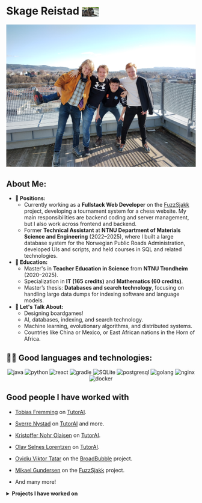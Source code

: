 <h1> Skage Reistad  <img src="karuBear.jpg" width="45" align="center"/> </h1> 
<div align="center">
<img src="SverreSkageKrisogSimon.jpg">
</div>

## About Me:

- **🚀 Positions:**
    - Currently working as a **Fullstack Web Developer** on the [FuzzSjakk](https://github.com/mikelism/fuzzpwa) project, developing a tournament system for a chess website. My main responsibilities are backend coding and server management, but I also work across frontend and backend.
    - Former **Technical Assistant** at **NTNU Department of Materials Science and Engineering** (2022–2025), where I built a large database system for the Norwegian Public Roads Administration, developed UIs and scripts, and held courses in SQL and related technologies.
- **🏦 Education:**
    - Master's in **Teacher Education in Science** from **NTNU Trondheim** (2020–2025).
    - Specialization in **IT (165 credits)** and **Mathematics (60 credits)**.  
    - Master’s thesis: **Databases and search technology**, focusing on handling large data dumps for indexing software and language models.  
- **💬 Let's Talk About:** 
    - Designing boardgames!
    - AI, databases, indexing, and search technology.
    - Machine learning, evolutionary algorithms, and distributed systems.
    - Countries like China or Mexico, or East African nations in the Horn of Africa.

<h2> 🧑‍💻 Good languages and technologies: </h2>

<div align="center">
    <img src="https://www.vectorlogo.zone/logos/java/java-icon.svg" alt="java"                          width="75" height="75"/>  
    <img src="https://www.vectorlogo.zone/logos/python/python-icon.svg" alt="python"                    width="65" height="65"/>
    <img src="https://www.vectorlogo.zone/logos/reactjs/reactjs-icon.svg" alt="react"                   width="55" height="65"/>
    <img src="https://www.vectorlogo.zone/logos/gradle/gradle-icon.svg" alt="gradle"                    width="55" height="65"/>
    <img src="https://www.vectorlogo.zone/logos/sqlite/sqlite-icon.svg" alt="SQLite"                    width="75" height="65"/>
    <img src="https://www.vectorlogo.zone/logos/postgresql/postgresql-icon.svg" alt="postgresql"        width="75" height="65"/>
    <img src="https://www.vectorlogo.zone/logos/golang/golang-icon.svg" alt="golang"                    width="75" height="65"/>
    <img src="https://www.vectorlogo.zone/logos/nginx/nginx-icon.svg" alt="nginx"                       width="75" height="65"/>
    <img src="https://www.vectorlogo.zone/logos/docker/docker-official.svg" alt="docker"                width="75" height="65"/>
</div>

<h2> Good people I have worked with </h3>

- [Tobias Fremming](https://github.com/tobiasfremming) on [TutorAI](https://github.com/SverreNystad/TutorAI).
- [Sverre Nystad](https://github.com/SverreNystad) on [TutorAI](https://github.com/SverreNystad/TutorAI) and more.
- [Kristoffer Nohr Olaisen](https://github.com/Knolaisen) on  [TutorAI](https://github.com/SverreNystad/TutorAI).
- [Olav Selnes Lorentzen](https://github.com/olavsl) on [TutorAI](https://github.com/SverreNystad/TutorAI).
- [Ovidiu Viktor Tatar](https://github.com/Impelon) on the [BroadBubble](https://github.com/LockedInTheSkage/BroadBubble) project.
- [Mikael Gundersen](https://github.com/mikelism) on the [FuzzSjakk](https://github.com/mikelism/fuzzpwa) project.

- And many more!

<details>
  <summary><strong>Projects I have worked on</strong></summary>
  <br>
  
  <div align="center">

  <h3><a href="https://github.com/CogitoNTNU/TutorAI" width="200">TutorAI</a></h3>
  <p> 
  TutorAI is a RAG system capable of assisting with learning academic subjects using user-provided documents. Supported OCR for scanned books and articles. My work focused on OCR integration and vector search, but I contributed across the stack.
  </p>
  <br><img src="https://github.com/CogitoNTNU/TutorAI/blob/main/docs/images/TutorAI.png">
  <hr>

  <h3><a href="https://github.com/LockedInTheSkage/BroadBubble" width="200">Broad Bubble</a></h3>
  <p> 
  Agent-based simulation exploring ways to reduce isolation in social media. We extended an earlier research project to introduce customizable tools for studying filter bubbles. Detailed in "Broadening the Bubble: Technological Countermeasures to Isolation in an Agent-based Simulation of Social Media".

The model builds upon the foundational work described in "The triple filter bubble: Using agent-based modeling to test a meta-theoretical framework for the emergence of filter bubbles and echo chambers" by Daniel Geschke and his team.
  </p>
  <br><img src="broadBubble.gif">
  <hr>

  <h3><a href="https://github.com/CogitoNTNU/CrawlAI">CrawlAI</a></h3>
  <p>
  Machine learning project where we trained a figure to walk using iterative evolutionary algorithms. I worked mainly on coordination and supporting tasks across all fronts.
  </p>
  <hr>

  <h3><a href="https://github.com/LockedInTheSkage/TrulsChecker">TrulsChecker</a></h3>
  <p>
  A personal chess AI project written in a low-level language, designed to beat my friend Truls.
  </p>
  <hr>
  
</div>
</details>
